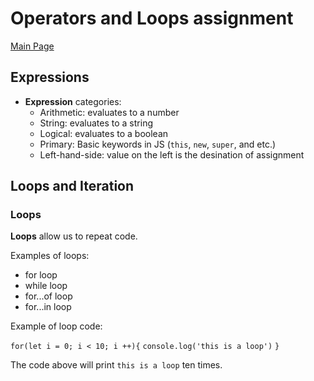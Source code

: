 # Operators and Loops assignment

[Main Page](https://jrdelmu.github.io/reading-notes/)

## Expressions

- **Expression** categories:
    - Arithmetic: evaluates to a number
    - String: evaluates to a string
    - Logical: evaluates to a boolean
    - Primary: Basic keywords in JS (`this`, `new`, `super`, and etc.)
    - Left-hand-side: value on the left is the desination of assignment

## Loops and Iteration

### Loops
**Loops** allow us to repeat code. 

Examples of loops:
- for loop
- while loop
- for...of loop
- for...in loop

Example of loop code:

`for(let i = 0; i < 10; i ++){`
`console.log('this is a loop')`
`}`

The code above will print `this is a loop` ten times.